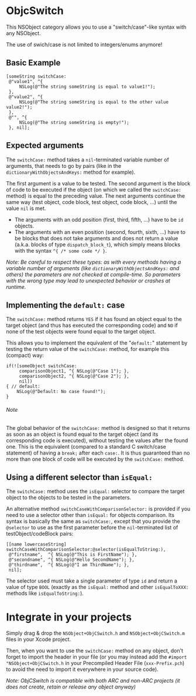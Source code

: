ObjcSwitch
==========

This NSObject category allows you to use a "switch/case"-like syntax with any NSObject.

The use of swich/case is not limited to integers/enums anymore!


## Basic Example

    [someString switchCase:
     @"value1", ^{
         NSLog(@"The string someString is equal to value1!");
     },
     @"value2", ^{
         NSLog(@"The string someString is equal to the other value value2!");
     },
     @"", ^{
         NSLog(@"The string someString is empty!");
     }, nil];

## Expected arguments

The `switchCase:` method takes a `nil`-terminated variable number of arguments,
  that needs to go by pairs (like in the `dictionaryWithObjectsAndKeys:` method for example).

The first argument is a value to be tested. The second argument
  is the block of code to be executed if the object
  (on which we called the `switchCase:` method) is equal to the preceding value.
The next arguments continue the same way (test object, code block, test object, code block, ...)
  until the value `nil` is met.

* The arguments with an odd position (first, third, fifth, ...) have to be `id` objects.
* The arguments with an even position (second, fourth, sixth, ...) have to be blocks
    that does not take arguments and does not return a value (a.k.a. blocks of type `dispatch_block_t`),
    which simply means blocks with the syntax `^{ /* some code */ }`.

_Note: Be careful to respect these types: as with every methods having a variable number of arguments
  (like `dictionaryWithObjectsAndKeys:` and others) the parameters are not checked at compile-time.
  So parameters with the wrong type may lead to unexpected behavior or crashes at runtime._


## Implementing the `default:` case

The `switchCase:` method returns `YES` if it has found an object equal to the target object
  (and thus has executed the corresponding code) and `NO` if none of the test objects were found
  equal to the target object.
  
This allows you to implement the equivalent of the "`default:`" statement by testing the return
  value of the `switchCase:` method, for example this (compact) way:
  
    if(![someObject switchCase:
         comparisonObject1, ^{ NSLog(@"Case 1"); },
         comparisonObject2, ^{ NSLog(@"Case 2"); },
         nil])
    { // default: 
        NSLog(@"Default: No case found!");
    }


###### Note
The global behavior of the `switchCase:` method is designed so that it returns as soon as
  an object is found equal to the target object (and its corresponding code is executed),
  without testing the values after the found one.
This is the equivalent (compared to a standard C switch/case statement) of having a `break;` after each `case:`.
It is thus guaranteed than no more than one block of code will be executed by the `switchCase:` method.

## Using a different selector than `isEqual:`

The `switchCase:` method uses the `isEqual:` selector to compare the target object to
  the objects to be tested in the parameters.

An alternative method `switchCaseWithComparisonSelector:` is provided if you need
  to use a selector other than `isEqual:` for objects comparison.
Its syntax is basically the same as `switchCase:`, except that you provide the `@selector`
  to use as the first parameter before the `nil`-terminated list of testObject/codeBlock pairs:
  
    [[name lowercaseString] switchCaseWithComparisonSelector:@selector(isEqualToString:),
     @"firstname",  ^{ NSLog(@"This is FirstName"); },
     @"secondname", ^{ NSLog(@"Hello SecondName"); },
     @"thirdname",  ^{ NSLog(@"I am ThirdName"); },
     nil];

The selector used must take a single parameter of type `id` and return a value of type `BOOL`
  (exactly as the `isEqual:` method and other `isEqualToXXX:` methods like `isEqualToString:`).


# Integrate in your projects

Simply drag & drop the `NSObject+ObjCSwitch.h` and `NSObject+ObjCSwitch.m` files in your Xcode project.

Then, when you want to use the `switchCase:` method on any object, don't forget to import the header
  in your file (or you may instead add the `#import "NSObject+ObjCSwitch.h` in your
  Precompiled Header File (`xxx-Prefix.pch`) to avoid the need to import it everywhere in your source code).


_Note: ObjCSwitch is compatible with both ARC and non-ARC projects (it does not create, retain or release any object anyway)_
